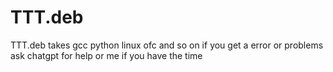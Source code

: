 # TTT.deb
TTT.deb takes gcc python linux ofc and so on if you get a error or problems ask chatgpt for help or me if you have the time
